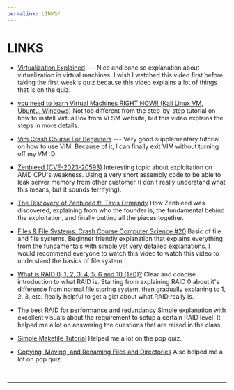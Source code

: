 ```yaml
---
permalink: LINKS/
---
```


# LINKS

* [Virtualization Explained](https://www.youtube.com/watch?v=FZR0rG3HKIk) ---
Nice and concise explanation about virtualization in virtual machines. I wish I watched this video first before taking the first week's quiz because this video explains a lot of things that is on the quiz.

* [you need to learn Virtual Machines RIGHT NOW!! (Kali Linux VM, Ubuntu, Windows)](https://www.youtube.com/watch?v=wX75Z-4MEoM)
Not too different from the step-by-step tutorial on how to install VirtualBox from VLSM website, but this video explains the steps in more details.

* [Vim Crash Course For Beginners](https://www.youtube.com/watch?v=jXud3JybsG4) --- 
Very good supplementary tutorial on how to use VIM. Because of it, I can finally exit VIM without turning off my VM :D

* [Zenbleed (CVE-2023-20593)](https://www.youtube.com/watch?v=9EY_9KtxyPg)
Interesting topic about exploitation on AMD CPU's weakness. Using a very short assembly code to be able to leak server memory from other customer (I don't really understand what this means, but it sounds terrifying).

* [The Discovery of Zenbleed ft. Tavis Ormandy](https://www.youtube.com/watch?v=neWc0H1k2Lc)
How Zenbleed was discovered, explaining from who the founder is, the fundamental behind the exploitation, and finally putting all the pieces together.

* [Files & File Systems: Crash Course Computer Science #20](https://www.youtube.com/watch?v=KN8YgJnShPM)
Basic of file and file systems. Beginner friendly explanation that explains everything from the fundamentals with simple yet very detailed explanations. I would recommend everyone to watch this video to watch this video to understand the basics of file system.

* [What is RAID 0, 1, 2, 3, 4, 5, 6 and 10 (1+0)?](https://www.youtube.com/watch?v=wTcxRObq738)
Clear and concise introduction to what RAID is. Starting from explaining RAID 0 about it's difference from normal file storing system, then gradually explaning to 1, 2, 3, etc. Really helpful to get a gist about what RAID really is.

* [The best RAID for performance and redundancy](https://www.promax.com/blog/the-best-raid-for-performance-and-redundancy)
Simple explanation with excellent visuals about the requirement to setup a certain RAID level. It helped me a lot on answering the questions that are raised in the class.

* [Simple Makefile Tutorial](https://www.cs.colby.edu/maxwell/courses/tutorials/maketutor/)
Helped me a lot on the pop quiz.

* [Copying, Moving, and Renaming Files and Directories](https://ftp.kh.edu.tw/Linux/Redhat/en_6.2/doc/gsg/s1-managing-working-with-files.htm#)
Also helped me a lot on pop quiz.

<br>
<hr>
